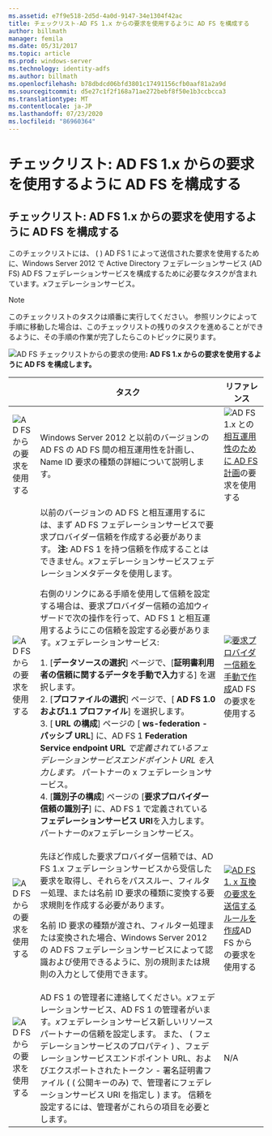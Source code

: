 ```yaml
---
ms.assetid: e7f9e518-2d5d-4a0d-9147-34e1304f42ac
title: チェックリスト-AD FS 1.x からの要求を使用するように AD FS を構成する
author: billmath
manager: femila
ms.date: 05/31/2017
ms.topic: article
ms.prod: windows-server
ms.technology: identity-adfs
ms.author: billmath
ms.openlocfilehash: b78dbdcd06bfd3801c17491156cfb0aaf81a2a9d
ms.sourcegitcommit: d5e27c1f2f168a71ae272bebf8f50e1b3ccbcca3
ms.translationtype: MT
ms.contentlocale: ja-JP
ms.lasthandoff: 07/23/2020
ms.locfileid: "86960364"
---
```

# <a name="checklist-configuring-ad-fs--to-consume-claims-from-ad-fs-1x"></a>チェックリスト: AD FS 1.x からの要求を使用するように AD FS を構成する

  
## <a name="checklist-configuring-ad-fs-to-consume-claims-from-adfs1x"></a>チェックリスト: AD FS 1.x からの要求を使用するように AD FS を構成する  
このチェックリストには、 \( \) AD FS 1 によって送信された要求を使用するために、Windows Server 2012 で Active Directory フェデレーションサービス (AD FS) AD FS フェデレーションサービスを構成するために必要なタスクが含まれています。*x*フェデレーションサービス。  
  
> [!NOTE]  
> このチェックリストのタスクは順番に実行してください。 参照リンクによって手順に移動した場合は、このチェックリストの残りのタスクを進めることができるように、その手順の作業が完了したらこのトピックに戻ります。  
  
![AD FS チェックリストからの要求の使用](media/2b05dce3-938f-4168-9b8f-1f4398cbdb9b.gif)**: AD FS 1.x からの要求を使用するように AD FS を構成します。**  
  
||タスク|リファレンス|  
|-|--------|-------------|  
|![AD FS からの要求を使用する](media/icon_checkboxo.gif)|Windows Server 2012 と以前のバージョンの AD FS の AD FS 間の相互運用性を計画し、Name ID 要求の種類の詳細について説明します。|![AD FS 1.x との](media/faa393df-4856-4431-9eda-4f4e5be72a90.gif)[相互運用性のために AD FS 計画](/previous-versions/windows/it-pro/windows-server-2012-R2-and-2012/ff678040(v=ws.11))の要求を使用する|  
|![AD FS からの要求を使用する](media/icon_checkboxo.gif)|以前のバージョンの AD FS と相互運用するには、まず AD FS フェデレーションサービスで要求プロバイダー信頼を作成する必要があります。 **注:** AD FS 1 を持つ信頼を作成することはできません。*x*フェデレーションサービスフェデレーションメタデータを使用します。<p>右側のリンクにある手順を使用して信頼を設定する場合は、要求プロバイダー信頼の追加ウィザードで次の操作を行って、AD FS 1 と相互運用するようにこの信頼を設定する必要があります。*x*フェデレーションサービス:<p>1. [**データソースの選択**] ページで、[**証明書利用者の信頼に関するデータを手動で入力**する] を選択します。<br />2. [**プロファイルの選択**] ページで、[ **AD FS 1.0 および1.1 プロファイル**] を選択します。<br />3. [ **URL の構成**] ページの [ **ws-federation \- パッシブ URL**] に、AD FS 1 **Federation Service endpoint URL** *で定義されているフェデレーションサービスエンドポイント URL を入力します。* パートナーの x フェデレーションサービス。<br />4. [**識別子の構成**] ページの [**要求プロバイダー信頼の識別子**] に、AD FS 1 で定義されている**フェデレーションサービス URI**を入力します。パートナーの*x*フェデレーションサービス。|![](media/faa393df-4856-4431-9eda-4f4e5be72a90.gif)[要求プロバイダー信頼を手動で作成](../../ad-fs/operations/Create-a-Claims-Provider-Trust.md)AD FS の要求を使用する|  
|![AD FS からの要求を使用する](media/icon_checkboxo.gif)|先ほど作成した要求プロバイダー信頼では、AD FS 1.x フェデレーションサービスから受信した要求を取得し、それらをパススルー、フィルター処理、または名前 ID 要求の種類に変換する要求規則を作成する必要があります。<p>名前 ID 要求の種類が渡され、フィルター処理または変換された場合、Windows Server 2012 の AD FS フェデレーションサービスによって認識および使用できるように、別の規則または規則の入力として使用できます。|![](media/faa393df-4856-4431-9eda-4f4e5be72a90.gif)[AD FS 1. x 互換の要求を送信するルールを作成](../../ad-fs/operations/Create-a-Rule-to-Send-an-AD-FS-1x-Compatible-Claim.md)AD FS からの要求を使用する|  
|![AD FS からの要求を使用する](media/icon_checkboxo.gif)|AD FS 1 の管理者に連絡してください。*x*フェデレーションサービス、AD FS 1 の管理者がいます。*x*フェデレーションサービス新しいリソースパートナーの信頼を設定します。 また、 \( フェデレーションサービスのプロパティ \) 、フェデレーションサービスエンドポイント URL、およびエクスポートされたトークン \- 署名証明書ファイル ( \( 公開キーのみ) で、管理者にフェデレーションサービス URI を指定し \) ます。 信頼を設定するには、管理者がこれらの項目を必要とします。|N\/A|  
  
